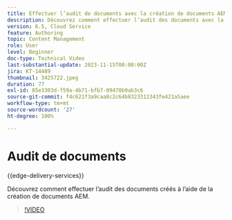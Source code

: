 ```yaml
---
title: Effectuer l’audit de documents avec la création de documents AEM
description: Découvrez comment effectuer l’audit des documents avec la création de documents AEM.
version: 6.5, Cloud Service
feature: Authoring
topic: Content Management
role: User
level: Beginner
doc-type: Technical Video
last-substantial-update: 2023-11-15T00:00:00Z
jira: KT-14489
thumbnail: 3425722.jpeg
duration: 77
exl-id: 85e3303d-f59a-4b71-bfb7-09470b9ab3c6
source-git-commit: f4c621f3a9caa8c2c64b8323312343fe421a5aee
workflow-type: tm+mt
source-wordcount: '27'
ht-degree: 100%

---
```


# Audit de documents

{{edge-delivery-services}}

Découvrez comment effectuer l’audit des documents créés à l’aide de la création de documents AEM.

>[!VIDEO](https://video.tv.adobe.com/v/3425722/?learn=on)
